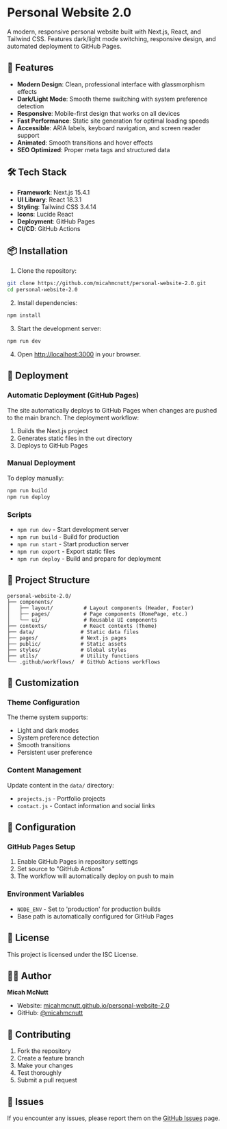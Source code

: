 # Personal Website 2.0

A modern, responsive personal website built with Next.js, React, and Tailwind CSS. Features dark/light mode switching, responsive design, and automated deployment to GitHub Pages.

## 🚀 Features

- **Modern Design**: Clean, professional interface with glassmorphism effects
- **Dark/Light Mode**: Smooth theme switching with system preference detection
- **Responsive**: Mobile-first design that works on all devices
- **Fast Performance**: Static site generation for optimal loading speeds
- **Accessible**: ARIA labels, keyboard navigation, and screen reader support
- **Animated**: Smooth transitions and hover effects
- **SEO Optimized**: Proper meta tags and structured data

## 🛠️ Tech Stack

- **Framework**: Next.js 15.4.1
- **UI Library**: React 18.3.1
- **Styling**: Tailwind CSS 3.4.14
- **Icons**: Lucide React
- **Deployment**: GitHub Pages
- **CI/CD**: GitHub Actions

## 📦 Installation

1. Clone the repository:
```bash
git clone https://github.com/micahmcnutt/personal-website-2.0.git
cd personal-website-2.0
```

2. Install dependencies:
```bash
npm install
```

3. Start the development server:
```bash
npm run dev
```

4. Open [http://localhost:3000](http://localhost:3000) in your browser.

## 🚀 Deployment

### Automatic Deployment (GitHub Pages)

The site automatically deploys to GitHub Pages when changes are pushed to the main branch. The deployment workflow:

1. Builds the Next.js project
2. Generates static files in the `out` directory
3. Deploys to GitHub Pages

### Manual Deployment

To deploy manually:

```bash
npm run build
npm run deploy
```

### Scripts

- `npm run dev` - Start development server
- `npm run build` - Build for production
- `npm run start` - Start production server
- `npm run export` - Export static files
- `npm run deploy` - Build and prepare for deployment

## 📁 Project Structure

```
personal-website-2.0/
├── components/
│   ├── layout/          # Layout components (Header, Footer)
│   ├── pages/           # Page components (HomePage, etc.)
│   └── ui/              # Reusable UI components
├── contexts/            # React contexts (Theme)
├── data/               # Static data files
├── pages/              # Next.js pages
├── public/             # Static assets
├── styles/             # Global styles
├── utils/              # Utility functions
└── .github/workflows/  # GitHub Actions workflows
```

## 🎨 Customization

### Theme Configuration

The theme system supports:
- Light and dark modes
- System preference detection
- Smooth transitions
- Persistent user preference

### Content Management

Update content in the `data/` directory:
- `projects.js` - Portfolio projects
- `contact.js` - Contact information and social links

## 🔧 Configuration

### GitHub Pages Setup

1. Enable GitHub Pages in repository settings
2. Set source to "GitHub Actions"
3. The workflow will automatically deploy on push to main

### Environment Variables

- `NODE_ENV` - Set to 'production' for production builds
- Base path is automatically configured for GitHub Pages

## 📄 License

This project is licensed under the ISC License.

## 👨‍💻 Author

**Micah McNutt**
- Website: [micahmcnutt.github.io/personal-website-2.0](https://micahmcnutt.github.io/personal-website-2.0)
- GitHub: [@micahmcnutt](https://github.com/micahmcnutt)

## 🤝 Contributing

1. Fork the repository
2. Create a feature branch
3. Make your changes
4. Test thoroughly
5. Submit a pull request

## 🐛 Issues

If you encounter any issues, please report them on the [GitHub Issues](https://github.com/micahmcnutt/personal-website-2.0/issues) page.